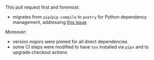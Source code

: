 This pull request first and foremost:
- migrates from `pip`/`pip-compile` to `poetry` for Python dependency management, addressing [this issue]()

Moreover:
- version majors were pinned for all direct dependencies
- some CI steps were modified to have `tox` installed via `pipx` and to upgrade checkout actions
